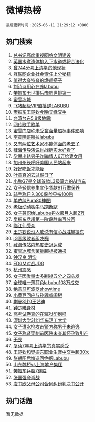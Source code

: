 # 微博热榜

`最后更新时间：2025-06-11 21:29:12 +0800`

## 热门搜索

1. [总书记高度重视网络文明建设](https://m.weibo.cn/search?containerid=100103type%3D1%26t%3D10%26q%3D%23%E6%80%BB%E4%B9%A6%E8%AE%B0%E9%AB%98%E5%BA%A6%E9%87%8D%E8%A7%86%E7%BD%91%E7%BB%9C%E6%96%87%E6%98%8E%E5%BB%BA%E8%AE%BE%23&stream_entry_id=51&isnewpage=1&extparam=seat%3D1%26q%3D%2523%25E6%2580%25BB%25E4%25B9%25A6%25E8%25AE%25B0%25E9%25AB%2598%25E5%25BA%25A6%25E9%2587%258D%25E8%25A7%2586%25E7%25BD%2591%25E7%25BB%259C%25E6%2596%2587%25E6%2598%258E%25E5%25BB%25BA%25E8%25AE%25BE%2523%26filter_type%3Drealtimehot%26stream_entry_id%3D51%26c_type%3D51%26dgr%3D0%26pos%3D0%26cate%3D10103%26display_time%3D1749648550%26pre_seqid%3D17496485508369055308)
1. [英国水煮遗体排入下水道或将合法化](https://m.weibo.cn/search?containerid=100103type%3D1%26t%3D10%26q%3D%23%E8%8B%B1%E5%9B%BD%E6%B0%B4%E7%85%AE%E9%81%97%E4%BD%93%E6%8E%92%E5%85%A5%E4%B8%8B%E6%B0%B4%E9%81%93%E6%88%96%E5%B0%86%E5%90%88%E6%B3%95%E5%8C%96%23&stream_entry_id=31&isnewpage=1&extparam=seat%3D1%26stream_entry_id%3D31%26lcate%3D5001%26band_rank%3D1%26realpos%3D1%26q%3D%2523%25E8%258B%25B1%25E5%259B%25BD%25E6%25B0%25B4%25E7%2585%25AE%25E9%2581%2597%25E4%25BD%2593%25E6%258E%2592%25E5%2585%25A5%25E4%25B8%258B%25E6%25B0%25B4%25E9%2581%2593%25E6%2588%2596%25E5%25B0%2586%25E5%2590%2588%25E6%25B3%2595%25E5%258C%2596%2523%26filter_type%3Drealtimehot%26dgr%3D0%26c_type%3D31%26flag%3D2%26pos%3D0%26cate%3D5001%26display_time%3D1749648550%26pre_seqid%3D17496485508369055308)
1. [曾744分考上清华的他现状](https://m.weibo.cn/search?containerid=100103type%3D1%26t%3D10%26q%3D%23%E6%9B%BE744%E5%88%86%E8%80%83%E4%B8%8A%E6%B8%85%E5%8D%8E%E7%9A%84%E4%BB%96%E7%8E%B0%E7%8A%B6%23&stream_entry_id=31&isnewpage=1&extparam=seat%3D1%26stream_entry_id%3D31%26lcate%3D5001%26band_rank%3D2%26realpos%3D2%26q%3D%2523%25E6%259B%25BE744%25E5%2588%2586%25E8%2580%2583%25E4%25B8%258A%25E6%25B8%2585%25E5%258D%258E%25E7%259A%2584%25E4%25BB%2596%25E7%258E%25B0%25E7%258A%25B6%2523%26filter_type%3Drealtimehot%26dgr%3D0%26c_type%3D31%26flag%3D1%26pos%3D1%26cate%3D5001%26display_time%3D1749648550%26pre_seqid%3D17496485508369055308)
1. [互联网企业社会责任上分秘籍](https://m.weibo.cn/search?containerid=100103type%3D1%26t%3D10%26q%3D%23%E4%BA%92%E8%81%94%E7%BD%91%E4%BC%81%E4%B8%9A%E7%A4%BE%E4%BC%9A%E8%B4%A3%E4%BB%BB%E4%B8%8A%E5%88%86%E7%A7%98%E7%B1%8D%23&stream_entry_id=31&isnewpage=1&extparam=seat%3D1%26stream_entry_id%3D31%26lcate%3D5001%26band_rank%3D3%26realpos%3D3%26q%3D%2523%25E4%25BA%2592%25E8%2581%2594%25E7%25BD%2591%25E4%25BC%2581%25E4%25B8%259A%25E7%25A4%25BE%25E4%25BC%259A%25E8%25B4%25A3%25E4%25BB%25BB%25E4%25B8%258A%25E5%2588%2586%25E7%25A7%2598%25E7%25B1%258D%2523%26filter_type%3Drealtimehot%26dgr%3D0%26c_type%3D31%26flag%3D0%26pos%3D2%26cate%3D5001%26display_time%3D1749648550%26pre_seqid%3D17496485508369055308)
1. [值得大夸特夸的焕颜搭子](https://m.weibo.cn/search?containerid=100103type%3D1%26t%3D10%26q%3D%23%E5%80%BC%E5%BE%97%E5%A4%A7%E5%A4%B8%E7%89%B9%E5%A4%B8%E7%9A%84%E7%84%95%E9%A2%9C%E6%90%AD%E5%AD%90%23&stream_entry_id=31&isnewpage=1&extparam=seat%3D1%26stream_entry_id%3D31%26lcate%3D5001%26band_rank%3D4%26is_ad_pos%3D1%26q%3D%2523%25E5%2580%25BC%25E5%25BE%2597%25E5%25A4%25A7%25E5%25A4%25B8%25E7%2589%25B9%25E5%25A4%25B8%25E7%259A%2584%25E7%2584%2595%25E9%25A2%259C%25E6%2590%25AD%25E5%25AD%2590%2523%26dgr%3D0%26filter_type%3Drealtimehot%26adid%3D289459%26c_type%3D31%26pos%3D3%26cate%3D5001%26display_time%3D1749648550%26pre_seqid%3D17496485508369055308)
1. [刘诗诗用心在养labubu](https://m.weibo.cn/search?containerid=100103type%3D1%26t%3D10%26q%3D%E5%88%98%E8%AF%97%E8%AF%97%E7%94%A8%E5%BF%83%E5%9C%A8%E5%85%BBlabubu&stream_entry_id=31&isnewpage=1&extparam=seat%3D1%26stream_entry_id%3D31%26lcate%3D5001%26band_rank%3D4%26realpos%3D4%26q%3D%25E5%2588%2598%25E8%25AF%2597%25E8%25AF%2597%25E7%2594%25A8%25E5%25BF%2583%25E5%259C%25A8%25E5%2585%25BBlabubu%26filter_type%3Drealtimehot%26dgr%3D0%26c_type%3D31%26flag%3D2%26pos%3D4%26cate%3D5001%26display_time%3D1749648550%26pre_seqid%3D17496485508369055308)
1. [樊振东无世排后击败世排第一](https://m.weibo.cn/search?containerid=100103type%3D1%26t%3D10%26q%3D%23%E6%A8%8A%E6%8C%AF%E4%B8%9C%E6%97%A0%E4%B8%96%E6%8E%92%E5%90%8E%E5%87%BB%E8%B4%A5%E4%B8%96%E6%8E%92%E7%AC%AC%E4%B8%80%23&stream_entry_id=31&isnewpage=1&extparam=seat%3D1%26stream_entry_id%3D31%26lcate%3D5001%26band_rank%3D5%26realpos%3D5%26q%3D%2523%25E6%25A8%258A%25E6%258C%25AF%25E4%25B8%259C%25E6%2597%25A0%25E4%25B8%2596%25E6%258E%2592%25E5%2590%258E%25E5%2587%25BB%25E8%25B4%25A5%25E4%25B8%2596%25E6%258E%2592%25E7%25AC%25AC%25E4%25B8%2580%2523%26filter_type%3Drealtimehot%26dgr%3D0%26c_type%3D31%26flag%3D0%26pos%3D5%26cate%3D5001%26display_time%3D1749648550%26pre_seqid%3D17496485508369055308)
1. [蜜雪冰城](https://m.weibo.cn/search?containerid=100103type%3D1%26t%3D10%26q%3D%E8%9C%9C%E9%9B%AA%E5%86%B0%E5%9F%8E&stream_entry_id=31&isnewpage=1&extparam=seat%3D1%26stream_entry_id%3D31%26lcate%3D5001%26band_rank%3D6%26realpos%3D6%26q%3D%25E8%259C%259C%25E9%259B%25AA%25E5%2586%25B0%25E5%259F%258E%26filter_type%3Drealtimehot%26dgr%3D0%26c_type%3D31%26flag%3D0%26pos%3D6%26cate%3D5001%26display_time%3D1749648550%26pre_seqid%3D17496485508369055308)
1. [飞猪超级VIP直播送LABUBU](https://m.weibo.cn/search?containerid=100103type%3D1%26t%3D10%26q%3D%23%E9%A3%9E%E7%8C%AA%E8%B6%85%E7%BA%A7VIP%E7%9B%B4%E6%92%AD%E9%80%81LABUBU%23&stream_entry_id=31&isnewpage=1&extparam=seat%3D1%26stream_entry_id%3D31%26lcate%3D5001%26band_rank%3D7%26filter_type%3Drealtimehot%26is_ad_pos%3D1%26topic_ad%3D1%26dgr%3D0%26q%3D%2523%25E9%25A3%259E%25E7%258C%25AA%25E8%25B6%2585%25E7%25BA%25A7VIP%25E7%259B%25B4%25E6%2592%25AD%25E9%2580%2581LABUBU%2523%26adid%3D289679%26c_type%3D31%26pos%3D7%26cate%3D5001%26display_time%3D1749648550%26pre_seqid%3D17496485508369055308)
1. [樊振东王楚钦今晚无缘交手](https://m.weibo.cn/search?containerid=100103type%3D1%26t%3D10%26q%3D%23%E6%A8%8A%E6%8C%AF%E4%B8%9C%E7%8E%8B%E6%A5%9A%E9%92%A6%E4%BB%8A%E6%99%9A%E6%97%A0%E7%BC%98%E4%BA%A4%E6%89%8B%23&stream_entry_id=31&isnewpage=1&extparam=seat%3D1%26stream_entry_id%3D31%26lcate%3D5001%26band_rank%3D7%26realpos%3D7%26q%3D%2523%25E6%25A8%258A%25E6%258C%25AF%25E4%25B8%259C%25E7%258E%258B%25E6%25A5%259A%25E9%2592%25A6%25E4%25BB%258A%25E6%2599%259A%25E6%2597%25A0%25E7%25BC%2598%25E4%25BA%25A4%25E6%2589%258B%2523%26filter_type%3Drealtimehot%26dgr%3D0%26c_type%3D31%26flag%3D0%26pos%3D8%26cate%3D5001%26display_time%3D1749648550%26pre_seqid%3D17496485508369055308)
1. [台湾台东5.8级地震](https://m.weibo.cn/search?containerid=100103type%3D1%26t%3D10%26q%3D%23%E5%8F%B0%E6%B9%BE%E5%8F%B0%E4%B8%9C5.8%E7%BA%A7%E5%9C%B0%E9%9C%87%23&stream_entry_id=31&isnewpage=1&extparam=seat%3D1%26stream_entry_id%3D31%26lcate%3D5001%26band_rank%3D8%26realpos%3D8%26q%3D%2523%25E5%258F%25B0%25E6%25B9%25BE%25E5%258F%25B0%25E4%25B8%259C5.8%25E7%25BA%25A7%25E5%259C%25B0%25E9%259C%2587%2523%26filter_type%3Drealtimehot%26dgr%3D0%26c_type%3D31%26flag%3D0%26pos%3D9%26cate%3D5001%26display_time%3D1749648550%26pre_seqid%3D17496485508369055308)
1. [网传歌手歌单](https://m.weibo.cn/search?containerid=100103type%3D1%26t%3D10%26q%3D%23%E7%BD%91%E4%BC%A0%E6%AD%8C%E6%89%8B%E6%AD%8C%E5%8D%95%23&stream_entry_id=31&isnewpage=1&extparam=seat%3D1%26stream_entry_id%3D31%26lcate%3D5001%26band_rank%3D9%26realpos%3D9%26q%3D%2523%25E7%25BD%2591%25E4%25BC%25A0%25E6%25AD%258C%25E6%2589%258B%25E6%25AD%258C%25E5%258D%2595%2523%26filter_type%3Drealtimehot%26dgr%3D0%26c_type%3D31%26flag%3D1%26pos%3D10%26cate%3D5001%26display_time%3D1749648550%26pre_seqid%3D17496485508369055308)
1. [蜜雪门店称未受含菌量超标事件影响](https://m.weibo.cn/search?containerid=100103type%3D1%26t%3D10%26q%3D%23%E8%9C%9C%E9%9B%AA%E9%97%A8%E5%BA%97%E7%A7%B0%E6%9C%AA%E5%8F%97%E5%90%AB%E8%8F%8C%E9%87%8F%E8%B6%85%E6%A0%87%E4%BA%8B%E4%BB%B6%E5%BD%B1%E5%93%8D%23&stream_entry_id=31&isnewpage=1&extparam=seat%3D1%26stream_entry_id%3D31%26lcate%3D5001%26band_rank%3D10%26realpos%3D10%26q%3D%2523%25E8%259C%259C%25E9%259B%25AA%25E9%2597%25A8%25E5%25BA%2597%25E7%25A7%25B0%25E6%259C%25AA%25E5%258F%2597%25E5%2590%25AB%25E8%258F%258C%25E9%2587%258F%25E8%25B6%2585%25E6%25A0%2587%25E4%25BA%258B%25E4%25BB%25B6%25E5%25BD%25B1%25E5%2593%258D%2523%26filter_type%3Drealtimehot%26dgr%3D0%26c_type%3D31%26flag%3D1%26pos%3D11%26cate%3D5001%26display_time%3D1749648550%26pre_seqid%3D17496485508369055308)
1. [李晨晒哥斯拉labubu](https://m.weibo.cn/search?containerid=100103type%3D1%26t%3D10%26q%3D%23%E6%9D%8E%E6%99%A8%E6%99%92%E5%93%A5%E6%96%AF%E6%8B%89labubu%23&stream_entry_id=31&isnewpage=1&extparam=seat%3D1%26stream_entry_id%3D31%26lcate%3D5001%26band_rank%3D11%26realpos%3D11%26q%3D%2523%25E6%259D%258E%25E6%2599%25A8%25E6%2599%2592%25E5%2593%25A5%25E6%2596%25AF%25E6%258B%2589labubu%2523%26filter_type%3Drealtimehot%26dgr%3D0%26c_type%3D31%26flag%3D1%26pos%3D12%26cate%3D5001%26display_time%3D1749648550%26pre_seqid%3D17496485508369055308)
1. [又有两位艺术家不能体面的老去了](https://m.weibo.cn/search?containerid=100103type%3D1%26t%3D10%26q%3D%E5%8F%88%E6%9C%89%E4%B8%A4%E4%BD%8D%E8%89%BA%E6%9C%AF%E5%AE%B6%E4%B8%8D%E8%83%BD%E4%BD%93%E9%9D%A2%E7%9A%84%E8%80%81%E5%8E%BB%E4%BA%86&stream_entry_id=31&isnewpage=1&extparam=seat%3D1%26stream_entry_id%3D31%26lcate%3D5001%26band_rank%3D12%26realpos%3D12%26q%3D%25E5%258F%2588%25E6%259C%2589%25E4%25B8%25A4%25E4%25BD%258D%25E8%2589%25BA%25E6%259C%25AF%25E5%25AE%25B6%25E4%25B8%258D%25E8%2583%25BD%25E4%25BD%2593%25E9%259D%25A2%25E7%259A%2584%25E8%2580%2581%25E5%258E%25BB%25E4%25BA%2586%26filter_type%3Drealtimehot%26dgr%3D0%26c_type%3D31%26flag%3D0%26pos%3D13%26cate%3D5001%26display_time%3D1749648550%26pre_seqid%3D17496485508369055308)
1. [藏海传导演说肖战确实太好看了](https://m.weibo.cn/search?containerid=100103type%3D1%26t%3D10%26q%3D%23%E8%97%8F%E6%B5%B7%E4%BC%A0%E5%AF%BC%E6%BC%94%E8%AF%B4%E8%82%96%E6%88%98%E7%A1%AE%E5%AE%9E%E5%A4%AA%E5%A5%BD%E7%9C%8B%E4%BA%86%23&stream_entry_id=31&isnewpage=1&extparam=seat%3D1%26stream_entry_id%3D31%26lcate%3D5001%26band_rank%3D13%26realpos%3D13%26q%3D%2523%25E8%2597%258F%25E6%25B5%25B7%25E4%25BC%25A0%25E5%25AF%25BC%25E6%25BC%2594%25E8%25AF%25B4%25E8%2582%2596%25E6%2588%2598%25E7%25A1%25AE%25E5%25AE%259E%25E5%25A4%25AA%25E5%25A5%25BD%25E7%259C%258B%25E4%25BA%2586%2523%26filter_type%3Drealtimehot%26dgr%3D0%26c_type%3D31%26flag%3D1%26pos%3D14%26cate%3D5001%26display_time%3D1749648550%26pre_seqid%3D17496485508369055308)
1. [孕期出轨男子诈骗情人6万给妻女用](https://m.weibo.cn/search?containerid=100103type%3D1%26t%3D10%26q%3D%23%E5%AD%95%E6%9C%9F%E5%87%BA%E8%BD%A8%E7%94%B7%E5%AD%90%E8%AF%88%E9%AA%97%E6%83%85%E4%BA%BA6%E4%B8%87%E7%BB%99%E5%A6%BB%E5%A5%B3%E7%94%A8%23&stream_entry_id=31&isnewpage=1&extparam=seat%3D1%26stream_entry_id%3D31%26lcate%3D5001%26band_rank%3D14%26realpos%3D14%26q%3D%2523%25E5%25AD%2595%25E6%259C%259F%25E5%2587%25BA%25E8%25BD%25A8%25E7%2594%25B7%25E5%25AD%2590%25E8%25AF%2588%25E9%25AA%2597%25E6%2583%2585%25E4%25BA%25BA6%25E4%25B8%2587%25E7%25BB%2599%25E5%25A6%25BB%25E5%25A5%25B3%25E7%2594%25A8%2523%26filter_type%3Drealtimehot%26dgr%3D0%26c_type%3D31%26flag%3D1%26pos%3D15%26cate%3D5001%26display_time%3D1749648550%26pre_seqid%3D17496485508369055308)
1. [加州州长呼吁美国人民站起来](https://m.weibo.cn/search?containerid=100103type%3D1%26t%3D10%26q%3D%23%E5%8A%A0%E5%B7%9E%E5%B7%9E%E9%95%BF%E5%91%BC%E5%90%81%E7%BE%8E%E5%9B%BD%E4%BA%BA%E6%B0%91%E7%AB%99%E8%B5%B7%E6%9D%A5%23&stream_entry_id=31&isnewpage=1&extparam=seat%3D1%26stream_entry_id%3D31%26lcate%3D5001%26band_rank%3D15%26realpos%3D15%26q%3D%2523%25E5%258A%25A0%25E5%25B7%259E%25E5%25B7%259E%25E9%2595%25BF%25E5%2591%25BC%25E5%2590%2581%25E7%25BE%258E%25E5%259B%25BD%25E4%25BA%25BA%25E6%25B0%2591%25E7%25AB%2599%25E8%25B5%25B7%25E6%259D%25A5%2523%26filter_type%3Drealtimehot%26dgr%3D0%26c_type%3D31%26flag%3D1%26pos%3D16%26cate%3D5001%26display_time%3D1749648550%26pre_seqid%3D17496485508369055308)
1. [好好吃饭才能瘦](https://m.weibo.cn/search?containerid=100103type%3D1%26t%3D10%26q%3D%E5%A5%BD%E5%A5%BD%E5%90%83%E9%A5%AD%E6%89%8D%E8%83%BD%E7%98%A6&stream_entry_id=31&isnewpage=1&extparam=seat%3D1%26stream_entry_id%3D31%26lcate%3D5001%26band_rank%3D16%26realpos%3D16%26q%3D%25E5%25A5%25BD%25E5%25A5%25BD%25E5%2590%2583%25E9%25A5%25AD%25E6%2589%258D%25E8%2583%25BD%25E7%2598%25A6%26filter_type%3Drealtimehot%26dgr%3D0%26c_type%3D31%26flag%3D0%26pos%3D17%26cate%3D5001%26display_time%3D1749648550%26pre_seqid%3D17496485508369055308)
1. [叶童真的去过假日了](https://m.weibo.cn/search?containerid=100103type%3D1%26t%3D10%26q%3D%23%E5%8F%B6%E7%AB%A5%E7%9C%9F%E7%9A%84%E5%8E%BB%E8%BF%87%E5%81%87%E6%97%A5%E4%BA%86%23&stream_entry_id=31&isnewpage=1&extparam=seat%3D1%26stream_entry_id%3D31%26lcate%3D5001%26band_rank%3D17%26realpos%3D17%26q%3D%2523%25E5%258F%25B6%25E7%25AB%25A5%25E7%259C%259F%25E7%259A%2584%25E5%258E%25BB%25E8%25BF%2587%25E5%2581%2587%25E6%2597%25A5%25E4%25BA%2586%2523%26filter_type%3Drealtimehot%26dgr%3D0%26c_type%3D31%26flag%3D1%26pos%3D18%26cate%3D5001%26display_time%3D1749648550%26pre_seqid%3D17496485508369055308)
1. [小鹏G7是全球首款L3级算力的AI汽车](https://m.weibo.cn/search?containerid=100103type%3D1%26t%3D10%26q%3D%23%E5%B0%8F%E9%B9%8FG7%E6%98%AF%E5%85%A8%E7%90%83%E9%A6%96%E6%AC%BEL3%E7%BA%A7%E7%AE%97%E5%8A%9B%E7%9A%84AI%E6%B1%BD%E8%BD%A6%23&stream_entry_id=31&isnewpage=1&extparam=seat%3D1%26stream_entry_id%3D31%26lcate%3D5001%26band_rank%3D18%26realpos%3D18%26q%3D%2523%25E5%25B0%258F%25E9%25B9%258FG7%25E6%2598%25AF%25E5%2585%25A8%25E7%2590%2583%25E9%25A6%2596%25E6%25AC%25BEL3%25E7%25BA%25A7%25E7%25AE%2597%25E5%258A%259B%25E7%259A%2584AI%25E6%25B1%25BD%25E8%25BD%25A6%2523%26filter_type%3Drealtimehot%26dgr%3D0%26c_type%3D31%26flag%3D1%26pos%3D19%26cate%3D5001%26display_time%3D1749648550%26pre_seqid%3D17496485508369055308)
1. [女子轻信养生宣传贷款91万做保养](https://m.weibo.cn/search?containerid=100103type%3D1%26t%3D10%26q%3D%23%E5%A5%B3%E5%AD%90%E8%BD%BB%E4%BF%A1%E5%85%BB%E7%94%9F%E5%AE%A3%E4%BC%A0%E8%B4%B7%E6%AC%BE91%E4%B8%87%E5%81%9A%E4%BF%9D%E5%85%BB%23&stream_entry_id=31&isnewpage=1&extparam=seat%3D1%26stream_entry_id%3D31%26lcate%3D5001%26band_rank%3D19%26realpos%3D19%26q%3D%2523%25E5%25A5%25B3%25E5%25AD%2590%25E8%25BD%25BB%25E4%25BF%25A1%25E5%2585%25BB%25E7%2594%259F%25E5%25AE%25A3%25E4%25BC%25A0%25E8%25B4%25B7%25E6%25AC%25BE91%25E4%25B8%2587%25E5%2581%259A%25E4%25BF%259D%25E5%2585%25BB%2523%26filter_type%3Drealtimehot%26dgr%3D0%26c_type%3D31%26flag%3D1%26pos%3D20%26cate%3D5001%26display_time%3D1749648550%26pre_seqid%3D17496485508369055308)
1. [骑手称日入300保险只按100赔](https://m.weibo.cn/search?containerid=100103type%3D1%26t%3D10%26q%3D%23%E9%AA%91%E6%89%8B%E7%A7%B0%E6%97%A5%E5%85%A5300%E4%BF%9D%E9%99%A9%E5%8F%AA%E6%8C%89100%E8%B5%94%23&stream_entry_id=31&isnewpage=1&extparam=seat%3D1%26stream_entry_id%3D31%26lcate%3D5001%26band_rank%3D20%26realpos%3D20%26q%3D%2523%25E9%25AA%2591%25E6%2589%258B%25E7%25A7%25B0%25E6%2597%25A5%25E5%2585%25A5300%25E4%25BF%259D%25E9%2599%25A9%25E5%258F%25AA%25E6%258C%2589100%25E8%25B5%2594%2523%26filter_type%3Drealtimehot%26dgr%3D0%26c_type%3D31%26flag%3D1%26pos%3D21%26cate%3D5001%26display_time%3D1749648550%26pre_seqid%3D17496485508369055308)
1. [单依纯Pura80神图](https://m.weibo.cn/search?containerid=100103type%3D1%26t%3D10%26q%3D%23%E5%8D%95%E4%BE%9D%E7%BA%AFPura80%E7%A5%9E%E5%9B%BE%23&stream_entry_id=31&isnewpage=1&extparam=seat%3D1%26stream_entry_id%3D31%26lcate%3D5001%26band_rank%3D21%26realpos%3D21%26q%3D%2523%25E5%258D%2595%25E4%25BE%259D%25E7%25BA%25AFPura80%25E7%25A5%259E%25E5%259B%25BE%2523%26filter_type%3Drealtimehot%26dgr%3D0%26c_type%3D31%26flag%3D1%26pos%3D22%26cate%3D5001%26display_time%3D1749648550%26pre_seqid%3D17496485508369055308)
1. [老板动动嘴牛马跑断腿](https://m.weibo.cn/search?containerid=100103type%3D1%26t%3D10%26q%3D%E8%80%81%E6%9D%BF%E5%8A%A8%E5%8A%A8%E5%98%B4%E7%89%9B%E9%A9%AC%E8%B7%91%E6%96%AD%E8%85%BF&stream_entry_id=31&isnewpage=1&extparam=seat%3D1%26stream_entry_id%3D31%26lcate%3D5001%26band_rank%3D22%26realpos%3D22%26q%3D%25E8%2580%2581%25E6%259D%25BF%25E5%258A%25A8%25E5%258A%25A8%25E5%2598%25B4%25E7%2589%259B%25E9%25A9%25AC%25E8%25B7%2591%25E6%2596%25AD%25E8%2585%25BF%26filter_type%3Drealtimehot%26dgr%3D0%26c_type%3D31%26flag%3D1%26pos%3D23%26cate%3D5001%26display_time%3D1749648550%26pre_seqid%3D17496485508369055308)
1. [女子兼职给Labubu钩衣服月入超2万](https://m.weibo.cn/search?containerid=100103type%3D1%26t%3D10%26q%3D%23%E5%A5%B3%E5%AD%90%E5%85%BC%E8%81%8C%E7%BB%99Labubu%E9%92%A9%E8%A1%A3%E6%9C%8D%E6%9C%88%E5%85%A5%E8%B6%852%E4%B8%87%23&stream_entry_id=31&isnewpage=1&extparam=seat%3D1%26stream_entry_id%3D31%26lcate%3D5001%26band_rank%3D23%26realpos%3D23%26q%3D%2523%25E5%25A5%25B3%25E5%25AD%2590%25E5%2585%25BC%25E8%2581%258C%25E7%25BB%2599Labubu%25E9%2592%25A9%25E8%25A1%25A3%25E6%259C%258D%25E6%259C%2588%25E5%2585%25A5%25E8%25B6%25852%25E4%25B8%2587%2523%26filter_type%3Drealtimehot%26dgr%3D0%26c_type%3D31%26flag%3D1%26pos%3D24%26cate%3D5001%26display_time%3D1749648550%26pre_seqid%3D17496485508369055308)
1. [樊振东乒超第一阶段胜率百分百](https://m.weibo.cn/search?containerid=100103type%3D1%26t%3D10%26q%3D%E6%A8%8A%E6%8C%AF%E4%B8%9C%E4%B9%92%E8%B6%85%E7%AC%AC%E4%B8%80%E9%98%B6%E6%AE%B5%E8%83%9C%E7%8E%87%E7%99%BE%E5%88%86%E7%99%BE&stream_entry_id=31&isnewpage=1&extparam=seat%3D1%26stream_entry_id%3D31%26lcate%3D5001%26band_rank%3D24%26realpos%3D24%26q%3D%25E6%25A8%258A%25E6%258C%25AF%25E4%25B8%259C%25E4%25B9%2592%25E8%25B6%2585%25E7%25AC%25AC%25E4%25B8%2580%25E9%2598%25B6%25E6%25AE%25B5%25E8%2583%259C%25E7%258E%2587%25E7%2599%25BE%25E5%2588%2586%25E7%2599%25BE%26filter_type%3Drealtimehot%26dgr%3D0%26c_type%3D31%26flag%3D1%26pos%3D25%26cate%3D5001%26display_time%3D1749648550%26pre_seqid%3D17496485508369055308)
1. [临江仙受众](https://m.weibo.cn/search?containerid=100103type%3D1%26t%3D10%26q%3D%E4%B8%B4%E6%B1%9F%E4%BB%99%E5%8F%97%E4%BC%97&stream_entry_id=31&isnewpage=1&extparam=seat%3D1%26stream_entry_id%3D31%26lcate%3D5001%26band_rank%3D25%26realpos%3D25%26q%3D%25E4%25B8%25B4%25E6%25B1%259F%25E4%25BB%2599%25E5%258F%2597%25E4%25BC%2597%26filter_type%3Drealtimehot%26dgr%3D0%26c_type%3D31%26flag%3D1%26pos%3D26%26cate%3D5001%26display_time%3D1749648550%26pre_seqid%3D17496485508369055308)
1. [王楚钦说没人敢说有信心战胜樊振东](https://m.weibo.cn/search?containerid=100103type%3D1%26t%3D10%26q%3D%23%E7%8E%8B%E6%A5%9A%E9%92%A6%E8%AF%B4%E6%B2%A1%E4%BA%BA%E6%95%A2%E8%AF%B4%E6%9C%89%E4%BF%A1%E5%BF%83%E6%88%98%E8%83%9C%E6%A8%8A%E6%8C%AF%E4%B8%9C%23&stream_entry_id=31&isnewpage=1&extparam=seat%3D1%26stream_entry_id%3D31%26lcate%3D5001%26band_rank%3D26%26realpos%3D26%26q%3D%2523%25E7%258E%258B%25E6%25A5%259A%25E9%2592%25A6%25E8%25AF%25B4%25E6%25B2%25A1%25E4%25BA%25BA%25E6%2595%25A2%25E8%25AF%25B4%25E6%259C%2589%25E4%25BF%25A1%25E5%25BF%2583%25E6%2588%2598%25E8%2583%259C%25E6%25A8%258A%25E6%258C%25AF%25E4%25B8%259C%2523%26filter_type%3Drealtimehot%26dgr%3D0%26c_type%3D31%26flag%3D0%26pos%3D27%26cate%3D5001%26display_time%3D1749648550%26pre_seqid%3D17496485508369055308)
1. [iG晋级败者组决赛](https://m.weibo.cn/search?containerid=100103type%3D1%26t%3D10%26q%3D%23iG%E6%99%8B%E7%BA%A7%E8%B4%A5%E8%80%85%E7%BB%84%E5%86%B3%E8%B5%9B%23&stream_entry_id=31&isnewpage=1&extparam=seat%3D1%26stream_entry_id%3D31%26lcate%3D5001%26band_rank%3D27%26realpos%3D27%26q%3D%2523iG%25E6%2599%258B%25E7%25BA%25A7%25E8%25B4%25A5%25E8%2580%2585%25E7%25BB%2584%25E5%2586%25B3%25E8%25B5%259B%2523%26filter_type%3Drealtimehot%26dgr%3D0%26c_type%3D31%26flag%3D1%26pos%3D28%26cate%3D5001%26display_time%3D1749648550%26pre_seqid%3D17496485508369055308)
1. [藏海传站内热度史冠达成](https://m.weibo.cn/search?containerid=100103type%3D1%26t%3D10%26q%3D%23%E8%97%8F%E6%B5%B7%E4%BC%A0%E7%AB%99%E5%86%85%E7%83%AD%E5%BA%A6%E5%8F%B2%E5%86%A0%E8%BE%BE%E6%88%90%23&stream_entry_id=31&isnewpage=1&extparam=seat%3D1%26stream_entry_id%3D31%26lcate%3D5001%26band_rank%3D28%26realpos%3D28%26q%3D%2523%25E8%2597%258F%25E6%25B5%25B7%25E4%25BC%25A0%25E7%25AB%2599%25E5%2586%2585%25E7%2583%25AD%25E5%25BA%25A6%25E5%258F%25B2%25E5%2586%25A0%25E8%25BE%25BE%25E6%2588%2590%2523%26filter_type%3Drealtimehot%26dgr%3D0%26c_type%3D31%26flag%3D1%26pos%3D29%26cate%3D5001%26display_time%3D1749648550%26pre_seqid%3D17496485508369055308)
1. [蜜雪冰城含菌量超标被通报](https://m.weibo.cn/search?containerid=100103type%3D1%26t%3D10%26q%3D%23%E8%9C%9C%E9%9B%AA%E5%86%B0%E5%9F%8E%E5%90%AB%E8%8F%8C%E9%87%8F%E8%B6%85%E6%A0%87%E8%A2%AB%E9%80%9A%E6%8A%A5%23&stream_entry_id=31&isnewpage=1&extparam=seat%3D1%26stream_entry_id%3D31%26lcate%3D5001%26band_rank%3D29%26realpos%3D29%26q%3D%2523%25E8%259C%259C%25E9%259B%25AA%25E5%2586%25B0%25E5%259F%258E%25E5%2590%25AB%25E8%258F%258C%25E9%2587%258F%25E8%25B6%2585%25E6%25A0%2587%25E8%25A2%25AB%25E9%2580%259A%25E6%258A%25A5%2523%26filter_type%3Drealtimehot%26dgr%3D0%26c_type%3D31%26flag%3D0%26pos%3D30%26cate%3D5001%26display_time%3D1749648550%26pre_seqid%3D17496485508369055308)
1. [钟汉良 泪沟](https://m.weibo.cn/search?containerid=100103type%3D1%26t%3D10%26q%3D%E9%92%9F%E6%B1%89%E8%89%AF+%E6%B3%AA%E6%B2%9F&stream_entry_id=31&isnewpage=1&extparam=seat%3D1%26stream_entry_id%3D31%26lcate%3D5001%26band_rank%3D30%26realpos%3D30%26q%3D%25E9%2592%259F%25E6%25B1%2589%25E8%2589%25AF%2520%25E6%25B3%25AA%25E6%25B2%259F%26filter_type%3Drealtimehot%26dgr%3D0%26c_type%3D31%26flag%3D0%26pos%3D31%26cate%3D5001%26display_time%3D1749648550%26pre_seqid%3D17496485508369055308)
1. [EDGM对战JDG](https://m.weibo.cn/search?containerid=100103type%3D1%26t%3D10%26q%3D%23EDGM%E5%AF%B9%E6%88%98JDG%23&stream_entry_id=31&isnewpage=1&extparam=seat%3D1%26stream_entry_id%3D31%26lcate%3D5001%26band_rank%3D31%26realpos%3D31%26q%3D%2523EDGM%25E5%25AF%25B9%25E6%2588%2598JDG%2523%26filter_type%3Drealtimehot%26dgr%3D0%26c_type%3D31%26flag%3D1%26pos%3D32%26cate%3D5001%26display_time%3D1749648550%26pre_seqid%3D17496485508369055308)
1. [杭州震感](https://m.weibo.cn/search?containerid=100103type%3D1%26t%3D10%26q%3D%E6%9D%AD%E5%B7%9E%E9%9C%87%E6%84%9F&stream_entry_id=31&isnewpage=1&extparam=seat%3D1%26stream_entry_id%3D31%26lcate%3D5001%26band_rank%3D32%26realpos%3D32%26q%3D%25E6%259D%25AD%25E5%25B7%259E%25E9%259C%2587%25E6%2584%259F%26filter_type%3Drealtimehot%26dgr%3D0%26c_type%3D31%26flag%3D0%26pos%3D33%26cate%3D5001%26display_time%3D1749648550%26pre_seqid%3D17496485508369055308)
1. [女子因发量太多剃掉五分之四头发](https://m.weibo.cn/search?containerid=100103type%3D1%26t%3D10%26q%3D%23%E5%A5%B3%E5%AD%90%E5%9B%A0%E5%8F%91%E9%87%8F%E5%A4%AA%E5%A4%9A%E5%89%83%E6%8E%89%E4%BA%94%E5%88%86%E4%B9%8B%E5%9B%9B%E5%A4%B4%E5%8F%91%23&stream_entry_id=31&isnewpage=1&extparam=seat%3D1%26stream_entry_id%3D31%26lcate%3D5001%26band_rank%3D33%26realpos%3D33%26q%3D%2523%25E5%25A5%25B3%25E5%25AD%2590%25E5%259B%25A0%25E5%258F%2591%25E9%2587%258F%25E5%25A4%25AA%25E5%25A4%259A%25E5%2589%2583%25E6%258E%2589%25E4%25BA%2594%25E5%2588%2586%25E4%25B9%258B%25E5%259B%259B%25E5%25A4%25B4%25E5%258F%2591%2523%26filter_type%3Drealtimehot%26dgr%3D0%26c_type%3D31%26flag%3D0%26pos%3D34%26cate%3D5001%26display_time%3D1749648550%26pre_seqid%3D17496485508369055308)
1. [全球唯一薄荷色labubu108万成交](https://m.weibo.cn/search?containerid=100103type%3D1%26t%3D10%26q%3D%23%E5%85%A8%E7%90%83%E5%94%AF%E4%B8%80%E8%96%84%E8%8D%B7%E8%89%B2labubu108%E4%B8%87%E6%88%90%E4%BA%A4%23&stream_entry_id=31&isnewpage=1&extparam=seat%3D1%26stream_entry_id%3D31%26lcate%3D5001%26band_rank%3D34%26realpos%3D34%26q%3D%2523%25E5%2585%25A8%25E7%2590%2583%25E5%2594%25AF%25E4%25B8%2580%25E8%2596%2584%25E8%258D%25B7%25E8%2589%25B2labubu108%25E4%25B8%2587%25E6%2588%2590%25E4%25BA%25A4%2523%26filter_type%3Drealtimehot%26dgr%3D0%26c_type%3D31%26flag%3D0%26pos%3D35%26cate%3D5001%26display_time%3D1749648550%26pre_seqid%3D17496485508369055308)
1. [绝意马可波罗showtime](https://m.weibo.cn/search?containerid=100103type%3D1%26t%3D10%26q%3D%23%E7%BB%9D%E6%84%8F%E9%A9%AC%E5%8F%AF%E6%B3%A2%E7%BD%97showtime%23&stream_entry_id=31&isnewpage=1&extparam=seat%3D1%26stream_entry_id%3D31%26lcate%3D5001%26band_rank%3D35%26realpos%3D35%26q%3D%2523%25E7%25BB%259D%25E6%2584%258F%25E9%25A9%25AC%25E5%258F%25AF%25E6%25B3%25A2%25E7%25BD%2597showtime%2523%26filter_type%3Drealtimehot%26dgr%3D0%26c_type%3D31%26flag%3D1%26pos%3D36%26cate%3D5001%26display_time%3D1749648550%26pre_seqid%3D17496485508369055308)
1. [小黄豆回应与孙恩盛闹掰](https://m.weibo.cn/search?containerid=100103type%3D1%26t%3D10%26q%3D%23%E5%B0%8F%E9%BB%84%E8%B1%86%E5%9B%9E%E5%BA%94%E4%B8%8E%E5%AD%99%E6%81%A9%E7%9B%9B%E9%97%B9%E6%8E%B0%23&stream_entry_id=31&isnewpage=1&extparam=seat%3D1%26stream_entry_id%3D31%26lcate%3D5001%26band_rank%3D36%26realpos%3D36%26q%3D%2523%25E5%25B0%258F%25E9%25BB%2584%25E8%25B1%2586%25E5%259B%259E%25E5%25BA%2594%25E4%25B8%258E%25E5%25AD%2599%25E6%2581%25A9%25E7%259B%259B%25E9%2597%25B9%25E6%258E%25B0%2523%26filter_type%3Drealtimehot%26dgr%3D0%26c_type%3D31%26flag%3D1%26pos%3D37%26cate%3D5001%26display_time%3D1749648550%26pre_seqid%3D17496485508369055308)
1. [蒯曼3比0王艺迪](https://m.weibo.cn/search?containerid=100103type%3D1%26t%3D10%26q%3D%23%E8%92%AF%E6%9B%BC3%E6%AF%940%E7%8E%8B%E8%89%BA%E8%BF%AA%23&stream_entry_id=31&isnewpage=1&extparam=seat%3D1%26stream_entry_id%3D31%26lcate%3D5001%26band_rank%3D37%26realpos%3D37%26q%3D%2523%25E8%2592%25AF%25E6%259B%25BC3%25E6%25AF%25940%25E7%258E%258B%25E8%2589%25BA%25E8%25BF%25AA%2523%26filter_type%3Drealtimehot%26dgr%3D0%26c_type%3D31%26flag%3D1%26pos%3D38%26cate%3D5001%26display_time%3D1749648550%26pre_seqid%3D17496485508369055308)
1. [钟楚曦身材](https://m.weibo.cn/search?containerid=100103type%3D1%26t%3D10%26q%3D%E9%92%9F%E6%A5%9A%E6%9B%A6%E8%BA%AB%E6%9D%90&stream_entry_id=31&isnewpage=1&extparam=seat%3D1%26stream_entry_id%3D31%26lcate%3D5001%26band_rank%3D38%26realpos%3D38%26q%3D%25E9%2592%259F%25E6%25A5%259A%25E6%259B%25A6%25E8%25BA%25AB%25E6%259D%2590%26filter_type%3Drealtimehot%26dgr%3D0%26c_type%3D31%26flag%3D0%26pos%3D39%26cate%3D5001%26display_time%3D1749648550%26pre_seqid%3D17496485508369055308)
1. [高考试卷真的在监狱印刷吗](https://m.weibo.cn/search?containerid=100103type%3D1%26t%3D10%26q%3D%23%E9%AB%98%E8%80%83%E8%AF%95%E5%8D%B7%E7%9C%9F%E7%9A%84%E5%9C%A8%E7%9B%91%E7%8B%B1%E5%8D%B0%E5%88%B7%E5%90%97%23&stream_entry_id=31&isnewpage=1&extparam=seat%3D1%26stream_entry_id%3D31%26lcate%3D5001%26band_rank%3D39%26realpos%3D39%26q%3D%2523%25E9%25AB%2598%25E8%2580%2583%25E8%25AF%2595%25E5%258D%25B7%25E7%259C%259F%25E7%259A%2584%25E5%259C%25A8%25E7%259B%2591%25E7%258B%25B1%25E5%258D%25B0%25E5%2588%25B7%25E5%2590%2597%2523%26filter_type%3Drealtimehot%26dgr%3D0%26c_type%3D31%26flag%3D0%26pos%3D40%26cate%3D5001%26display_time%3D1749648550%26pre_seqid%3D17496485508369055308)
1. [深圳大学3比1华东理工大学](https://m.weibo.cn/search?containerid=100103type%3D1%26t%3D10%26q%3D%23%E6%B7%B1%E5%9C%B3%E5%A4%A7%E5%AD%A63%E6%AF%941%E5%8D%8E%E4%B8%9C%E7%90%86%E5%B7%A5%E5%A4%A7%E5%AD%A6%23&stream_entry_id=31&isnewpage=1&extparam=seat%3D1%26stream_entry_id%3D31%26lcate%3D5001%26band_rank%3D40%26realpos%3D40%26q%3D%2523%25E6%25B7%25B1%25E5%259C%25B3%25E5%25A4%25A7%25E5%25AD%25A63%25E6%25AF%25941%25E5%258D%258E%25E4%25B8%259C%25E7%2590%2586%25E5%25B7%25A5%25E5%25A4%25A7%25E5%25AD%25A6%2523%26filter_type%3Drealtimehot%26dgr%3D0%26c_type%3D31%26flag%3D1%26pos%3D41%26cate%3D5001%26display_time%3D1749648550%26pre_seqid%3D17496485508369055308)
1. [女子遭水枪攻击警方称男子未逃逸](https://m.weibo.cn/search?containerid=100103type%3D1%26t%3D10%26q%3D%23%E5%A5%B3%E5%AD%90%E9%81%AD%E6%B0%B4%E6%9E%AA%E6%94%BB%E5%87%BB%E8%AD%A6%E6%96%B9%E7%A7%B0%E7%94%B7%E5%AD%90%E6%9C%AA%E9%80%83%E9%80%B8%23&stream_entry_id=31&isnewpage=1&extparam=seat%3D1%26stream_entry_id%3D31%26lcate%3D5001%26band_rank%3D41%26realpos%3D41%26q%3D%2523%25E5%25A5%25B3%25E5%25AD%2590%25E9%2581%25AD%25E6%25B0%25B4%25E6%259E%25AA%25E6%2594%25BB%25E5%2587%25BB%25E8%25AD%25A6%25E6%2596%25B9%25E7%25A7%25B0%25E7%2594%25B7%25E5%25AD%2590%25E6%259C%25AA%25E9%2580%2583%25E9%2580%25B8%2523%26filter_type%3Drealtimehot%26dgr%3D0%26c_type%3D31%26flag%3D1%26pos%3D42%26cate%3D5001%26display_time%3D1749648550%26pre_seqid%3D17496485508369055308)
1. [女子称肾穿刺前医院未查其怀孕致引产](https://m.weibo.cn/search?containerid=100103type%3D1%26t%3D10%26q%3D%23%E5%A5%B3%E5%AD%90%E7%A7%B0%E8%82%BE%E7%A9%BF%E5%88%BA%E5%89%8D%E5%8C%BB%E9%99%A2%E6%9C%AA%E6%9F%A5%E5%85%B6%E6%80%80%E5%AD%95%E8%87%B4%E5%BC%95%E4%BA%A7%23&stream_entry_id=31&isnewpage=1&extparam=seat%3D1%26stream_entry_id%3D31%26lcate%3D5001%26band_rank%3D42%26realpos%3D42%26q%3D%2523%25E5%25A5%25B3%25E5%25AD%2590%25E7%25A7%25B0%25E8%2582%25BE%25E7%25A9%25BF%25E5%2588%25BA%25E5%2589%258D%25E5%258C%25BB%25E9%2599%25A2%25E6%259C%25AA%25E6%259F%25A5%25E5%2585%25B6%25E6%2580%2580%25E5%25AD%2595%25E8%2587%25B4%25E5%25BC%2595%25E4%25BA%25A7%2523%26filter_type%3Drealtimehot%26dgr%3D0%26c_type%3D31%26flag%3D1%26pos%3D43%26cate%3D5001%26display_time%3D1749648550%26pre_seqid%3D17496485508369055308)
1. [无畏](https://m.weibo.cn/search?containerid=100103type%3D1%26t%3D10%26q%3D%E6%97%A0%E7%95%8F&stream_entry_id=31&isnewpage=1&extparam=seat%3D1%26stream_entry_id%3D31%26lcate%3D5001%26band_rank%3D43%26realpos%3D43%26q%3D%25E6%2597%25A0%25E7%2595%258F%26filter_type%3Drealtimehot%26dgr%3D0%26c_type%3D31%26flag%3D1%26pos%3D44%26cate%3D5001%26display_time%3D1749648550%26pre_seqid%3D17496485508369055308)
1. [复读7年考上清华的真实感受](https://m.weibo.cn/search?containerid=100103type%3D1%26t%3D10%26q%3D%E5%A4%8D%E8%AF%BB7%E5%B9%B4%E8%80%83%E4%B8%8A%E6%B8%85%E5%8D%8E%E7%9A%84%E7%9C%9F%E5%AE%9E%E6%84%9F%E5%8F%97&stream_entry_id=31&isnewpage=1&extparam=seat%3D1%26stream_entry_id%3D31%26lcate%3D5001%26band_rank%3D44%26realpos%3D44%26q%3D%25E5%25A4%258D%25E8%25AF%25BB7%25E5%25B9%25B4%25E8%2580%2583%25E4%25B8%258A%25E6%25B8%2585%25E5%258D%258E%25E7%259A%2584%25E7%259C%259F%25E5%25AE%259E%25E6%2584%259F%25E5%258F%2597%26filter_type%3Drealtimehot%26dgr%3D0%26c_type%3D31%26flag%3D0%26pos%3D45%26cate%3D5001%26display_time%3D1749648550%26pre_seqid%3D17496485508369055308)
1. [王楚钦和樊振东职业生涯中交手超30次](https://m.weibo.cn/search?containerid=100103type%3D1%26t%3D10%26q%3D%23%E7%8E%8B%E6%A5%9A%E9%92%A6%E5%92%8C%E6%A8%8A%E6%8C%AF%E4%B8%9C%E8%81%8C%E4%B8%9A%E7%94%9F%E6%B6%AF%E4%B8%AD%E4%BA%A4%E6%89%8B%E8%B6%8530%E6%AC%A1%23&stream_entry_id=31&isnewpage=1&extparam=seat%3D1%26stream_entry_id%3D31%26lcate%3D5001%26band_rank%3D45%26realpos%3D45%26q%3D%2523%25E7%258E%258B%25E6%25A5%259A%25E9%2592%25A6%25E5%2592%258C%25E6%25A8%258A%25E6%258C%25AF%25E4%25B8%259C%25E8%2581%258C%25E4%25B8%259A%25E7%2594%259F%25E6%25B6%25AF%25E4%25B8%25AD%25E4%25BA%25A4%25E6%2589%258B%25E8%25B6%258530%25E6%25AC%25A1%2523%26filter_type%3Drealtimehot%26dgr%3D0%26c_type%3D31%26flag%3D0%26pos%3D46%26cate%3D5001%26display_time%3D1749648550%26pre_seqid%3D17496485508369055308)
1. [张朝阳后悔送回绝版Labubu](https://m.weibo.cn/search?containerid=100103type%3D1%26t%3D10%26q%3D%23%E5%BC%A0%E6%9C%9D%E9%98%B3%E5%90%8E%E6%82%94%E9%80%81%E5%9B%9E%E7%BB%9D%E7%89%88Labubu%23&stream_entry_id=31&isnewpage=1&extparam=seat%3D1%26stream_entry_id%3D31%26lcate%3D5001%26band_rank%3D46%26realpos%3D46%26q%3D%2523%25E5%25BC%25A0%25E6%259C%259D%25E9%2598%25B3%25E5%2590%258E%25E6%2582%2594%25E9%2580%2581%25E5%259B%259E%25E7%25BB%259D%25E7%2589%2588Labubu%2523%26filter_type%3Drealtimehot%26dgr%3D0%26c_type%3D31%26flag%3D0%26pos%3D47%26cate%3D5001%26display_time%3D1749648550%26pre_seqid%3D17496485508369055308)
1. [山东魏桥vs上海地产集团](https://m.weibo.cn/search?containerid=100103type%3D1%26t%3D10%26q%3D%23%E5%B1%B1%E4%B8%9C%E9%AD%8F%E6%A1%A5vs%E4%B8%8A%E6%B5%B7%E5%9C%B0%E4%BA%A7%E9%9B%86%E5%9B%A2%23&stream_entry_id=31&isnewpage=1&extparam=seat%3D1%26stream_entry_id%3D31%26lcate%3D5001%26band_rank%3D47%26realpos%3D47%26q%3D%2523%25E5%25B1%25B1%25E4%25B8%259C%25E9%25AD%258F%25E6%25A1%25A5vs%25E4%25B8%258A%25E6%25B5%25B7%25E5%259C%25B0%25E4%25BA%25A7%25E9%259B%2586%25E5%259B%25A2%2523%26filter_type%3Drealtimehot%26dgr%3D0%26c_type%3D31%26flag%3D0%26pos%3D48%26cate%3D5001%26display_time%3D1749648550%26pre_seqid%3D17496485508369055308)
1. [樊振东乒超7连胜](https://m.weibo.cn/search?containerid=100103type%3D1%26t%3D10%26q%3D%23%E6%A8%8A%E6%8C%AF%E4%B8%9C%E4%B9%92%E8%B6%857%E8%BF%9E%E8%83%9C%23&stream_entry_id=31&isnewpage=1&extparam=seat%3D1%26stream_entry_id%3D31%26lcate%3D5001%26band_rank%3D48%26realpos%3D48%26q%3D%2523%25E6%25A8%258A%25E6%258C%25AF%25E4%25B8%259C%25E4%25B9%2592%25E8%25B6%25857%25E8%25BF%259E%25E8%2583%259C%2523%26filter_type%3Drealtimehot%26dgr%3D0%26c_type%3D31%26flag%3D0%26pos%3D49%26cate%3D5001%26display_time%3D1749648550%26pre_seqid%3D17496485508369055308)
1. [张国强夸肖战](https://m.weibo.cn/search?containerid=100103type%3D1%26t%3D10%26q%3D%23%E5%BC%A0%E5%9B%BD%E5%BC%BA%E5%A4%B8%E8%82%96%E6%88%98%23&stream_entry_id=31&isnewpage=1&extparam=seat%3D1%26stream_entry_id%3D31%26lcate%3D5001%26band_rank%3D49%26realpos%3D49%26q%3D%2523%25E5%25BC%25A0%25E5%259B%25BD%25E5%25BC%25BA%25E5%25A4%25B8%25E8%2582%2596%25E6%2588%2598%2523%26filter_type%3Drealtimehot%26dgr%3D0%26c_type%3D31%26flag%3D0%26pos%3D50%26cate%3D5001%26display_time%3D1749648550%26pre_seqid%3D17496485508369055308)
1. [虞书欣父母公司合同纠纷判决书公开](https://m.weibo.cn/search?containerid=100103type%3D1%26t%3D10%26q%3D%23%E8%99%9E%E4%B9%A6%E6%AC%A3%E7%88%B6%E6%AF%8D%E5%85%AC%E5%8F%B8%E5%90%88%E5%90%8C%E7%BA%A0%E7%BA%B7%E5%88%A4%E5%86%B3%E4%B9%A6%E5%85%AC%E5%BC%80%23&stream_entry_id=31&isnewpage=1&extparam=seat%3D1%26stream_entry_id%3D31%26lcate%3D5001%26band_rank%3D50%26realpos%3D50%26q%3D%2523%25E8%2599%259E%25E4%25B9%25A6%25E6%25AC%25A3%25E7%2588%25B6%25E6%25AF%258D%25E5%2585%25AC%25E5%258F%25B8%25E5%2590%2588%25E5%2590%258C%25E7%25BA%25A0%25E7%25BA%25B7%25E5%2588%25A4%25E5%2586%25B3%25E4%25B9%25A6%25E5%2585%25AC%25E5%25BC%2580%2523%26filter_type%3Drealtimehot%26dgr%3D0%26c_type%3D31%26flag%3D0%26pos%3D51%26cate%3D5001%26display_time%3D1749648550%26pre_seqid%3D17496485508369055308)

## 热门话题

暂无数据
